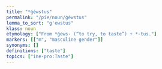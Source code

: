 ```yaml
---
title: "*ǵéwstus"
permalink: "/pie/noun/ǵéwstus"
lemma_to_sort: "g'ewstus"
klass: noun
etymology: ["From *ǵews- (“to try, to taste”) +‎ *-tus."]
markers: [["m", "masculine gender"]]
synonyms: []
definitions: ["taste"]
topics: ["ine-pro:Taste"]
---
```

